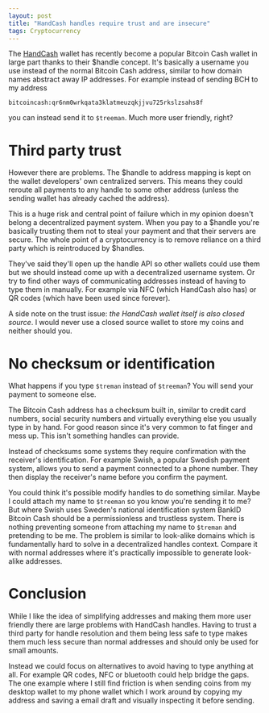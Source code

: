 ```yaml
---
layout: post
title: "HandCash handles require trust and are insecure"
tags: Cryptocurrency
---
```


The [HandCash][] wallet has recently become a popular Bitcoin Cash wallet in large part thanks to their \$handle concept. It's basically a username you use instead of the normal Bitcoin Cash address, similar to how domain names abstract away IP addresses.  For example instead of sending BCH to my address

```
bitcoincash:qr6nm0wrkqata3klatmeuzqkjjvu725rkslzsahs8f
```

you can instead send it to `$treeman`. Much more user friendly, right?


# Third party trust

However there are problems. The \$handle to address mapping is kept on the wallet developers' own centralized servers. This means they could reroute all payments to any handle to some other address (unless the sending wallet has already cached the address).

This is a huge risk and central point of failure which in my opinion doesn't belong a decentralized payment system. When you pay to a \$handle you're basically trusting them not to steal your payment and that their servers are secure. The whole point of a cryptocurrency is to remove reliance on a third party which is reintroduced by \$handles.

They've said they'll open up the handle API so other wallets could use them but we should instead come up with a decentralized username system. Or try to find other ways of communicating addresses instead of having to type them in manually. For example via NFC (which HandCash also has) or QR codes (which have been used since forever).

A side note on the trust issue: *the HandCash wallet itself is also closed source*. I would never use a closed source wallet to store my coins and neither should you.


# No checksum or identification

What happens if you type `$treman` instead of `$treeman`? You will send your payment to someone else.

The Bitcoin Cash address has a checksum built in, similar to credit card numbers, social security numbers and virtually everything else you usually type in by hand. For good reason since it's very common to fat finger and mess up. This isn't something handles can provide.

Instead of checksums some systems they require confirmation with the receiver's identification. For example Swish, a popular Swedish payment system, allows you to send a payment connected to a phone number. They then display the receiver's name before you confirm the payment.

You could think it's possible modify handles to do something similar. Maybe I could attach my name to `$treeman` so you know you're sending it to me? But where Swish uses Sweden's national identification system BankID Bitcoin Cash should be a permissionless and trustless system. There is nothing preventing someone from attaching my name to `$treman` and pretending to be me. The problem is similar to look-alike domains which is fundamentally hard to solve in a decentralized handles context.  Compare it with normal addresses where it's practically impossible to generate look-alike addresses.


# Conclusion

While I like the idea of simplifying addresses and making them more user friendly there are large problems with HandCash handles. Having to trust a third party for handle resolution and them being less safe to type makes them much less secure than normal addresses and should only be used for small amounts.

Instead we could focus on alternatives to avoid having to type anything at all. For example QR codes, NFC or bluetooth could help bridge the gaps. The one example where I still find friction is when sending coins from my desktop wallet to my phone wallet which I work around by copying my address and saving a email draft and visually inspecting it before sending.


[HandCash]: https://handcash.io "HandCash Bitcoin Cash wallet"

